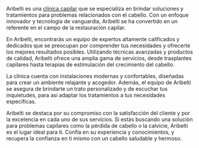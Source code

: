 Aribelti es una [clínica capilar](https://aribelti.com)
 que se especializa en brindar soluciones y tratamientos para problemas relacionados con el cabello. Con un enfoque innovador y tecnología de vanguardia, Aribelti se ha convertido en un referente en el campo de la restauración capilar.

En Aribelti, encontrarás un equipo de expertos altamente calificados y dedicados que se preocupan por comprender tus necesidades y ofrecerte los mejores resultados posibles. Utilizando técnicas avanzadas y productos de calidad, Aribelti ofrece una amplia gama de servicios, desde trasplantes capilares hasta terapias de estimulación del crecimiento del cabello.

La clínica cuenta con instalaciones modernas y confortables, diseñadas para crear un ambiente relajante y acogedor. Además, el equipo de Aribelti se asegura de brindarte un trato personalizado y de escuchar tus inquietudes, para así adaptar los tratamientos a tus necesidades específicas.

Aribelti se destaca por su compromiso con la satisfacción del cliente y por la excelencia en cada uno de sus servicios. Si estás buscando una solución para problemas capilares como la pérdida de cabello o la calvicie, Aribelti es el lugar ideal para ti. Confía en su experiencia y conocimientos, y recupera la confianza en ti mismo con un cabello saludable y hermoso.
